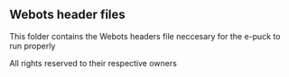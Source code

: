 ## Webots header files

This folder contains the Webots headers file neccesary for the e-puck to run properly

All rights reserved to their respective owners
